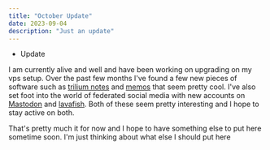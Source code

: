 ```yaml
---
title: "October Update"
date: 2023-09-04
description: "Just an update"
---
```


* Update

I am currently alive and well and have been working on upgrading on my vps setup. Over the past few months I've found a few new pieces of software such as [trilium notes](https://github.com/zadam/trilium) and [memos](https://github.com/usememos/memos) that seem pretty cool. I've also set foot into the world of federated social media with new accounts on [Mastodon](https://wetdry.world/@onscreenproton) and [lavafish](https://leathallava.land/@onscreenproton). Both of these seem pretty interesting and I hope to stay active on both.

That's pretty much it for now and I hope to have something else to put here sometime soon. I'm just thinking about what else I should put here 